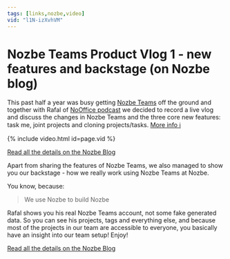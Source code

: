 ```yaml
---
tags: [links,nozbe,video]
vid: "l1N-izXvhVM"
---
```


# Nozbe Teams Product Vlog 1 - new features and backstage (on Nozbe blog)

This past half a year was busy getting [Nozbe Teams][n] off the ground and together with Rafal of [NoOffice podcast](/noofficefm) we decided to record a live vlog and discuss the changes in Nozbe Teams and the three core new features: task me, joint projects and cloning projects/tasks. [More info ℹ️][nn]

{% include video.html id=page.vid %}

<!--More-->

[Read all the details on the Nozbe Blog][nn]

Apart from sharing the features of Nozbe Teams, we also managed to show you our backstage - how we really work using Nozbe Teams at Nozbe.

You know, because:

> We use Nozbe to build Nozbe

Rafal shows you his real Nozbe Teams account, not some fake generated data. So you can see his projects, tags and everything else, and because most of the projects in our team are accessible to everyone, you basically have an insight into our team setup! Enjoy!

[Read all the details on the Nozbe Blog][nn]

[nn]: https://nozbe.com/blog/nozbe-teams-new-features-product-vlog-1/
[n]: https://michael.gratis/nozbe
[np]: https://michael.gratis/nozbepersonal